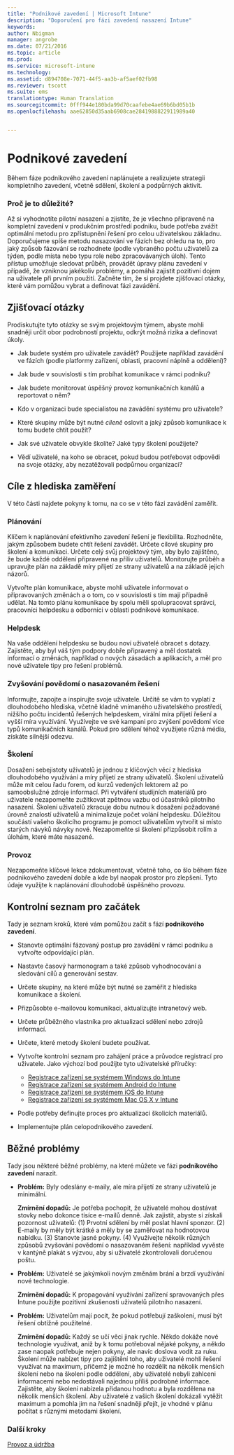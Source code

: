 ```yaml
---
title: "Podnikové zavedení | Microsoft Intune"
description: "Doporučení pro fázi zavedení nasazení Intune"
keywords: 
author: Nbigman
manager: angrobe
ms.date: 07/21/2016
ms.topic: article
ms.prod: 
ms.service: microsoft-intune
ms.technology: 
ms.assetid: d894708e-7071-44f5-aa3b-af5aef02fb98
ms.reviewer: tscott
ms.suite: ems
translationtype: Human Translation
ms.sourcegitcommit: 0fff944e180bda99d70caafebe4ae69b6bd05b1b
ms.openlocfilehash: aae62850d35aab6908cae2841988822911989a40


---
```


# Podnikové zavedení
Během fáze podnikového zavedení naplánujete a realizujete strategii kompletního zavedení, včetně sdělení, školení a podpůrných aktivit.

### Proč je to důležité?
Až si vyhodnotíte pilotní nasazení a zjistíte, že je všechno připravené na kompletní zavedení v produkčním prostředí podniku, bude potřeba zvážit optimální metodu pro zpřístupnění řešení pro celou uživatelskou základnu. Doporučujeme spíše metodu nasazování ve fázích bez ohledu na to, pro jaký způsob fázování se rozhodnete (podle vybraného počtu uživatelů za týden, podle místa nebo typu role nebo zpracovávaných úloh). Tento přístup umožňuje sledovat průběh, provádět úpravy plánu zavedení v případě, že vzniknou jakékoliv problémy, a pomáhá zajistit pozitivní dojem na uživatele při prvním použití.
Začněte tím, že si projdete zjišťovací otázky, které vám pomůžou vybrat a definovat fázi zavádění.

## Zjišťovací otázky
Prodiskutujte tyto otázky se svým projektovým týmem, abyste mohli snadněji určit obor podrobností projektu, odkrýt možná rizika a definovat úkoly.

-   Jak budete systém pro uživatele zavádět? Použijete například zavádění ve fázích (podle platformy zařízení, oblasti, pracovní náplně a oddělení)?

-   Jak bude v souvislosti s tím probíhat komunikace v rámci podniku?

-   Jak budete monitorovat úspěšný provoz komunikačních kanálů a reportovat o něm?

-   Kdo v organizaci bude specialistou na zavádění systému pro uživatele?

-   Které skupiny může být nutné *cíleně* oslovit a jaký způsob komunikace k tomu budete chtít použít?

-   Jak své uživatele obvykle školíte? Jaké typy školení použijete?

-   Vědí uživatelé, na koho se obracet, pokud budou potřebovat odpovědi na svoje otázky, aby nezatěžovali podpůrnou organizaci?

## Cíle z hlediska zaměření
V této části najdete pokyny k tomu, na co se v této fázi zavádění zaměřit.

### Plánování
Klíčem k naplánování efektivního zavedení řešení je flexibilita. Rozhodněte, jakým způsobem budete chtít řešení zavádět. Určete cílové skupiny pro školení a komunikaci. Určete celý svůj projektový tým, aby bylo zajištěno, že bude každé oddělení připravené na příliv uživatelů.
Monitorujte průběh a upravujte plán na základě míry přijetí ze strany uživatelů a na základě jejich názorů.

Vytvořte plán komunikace, abyste mohli uživatele informovat o připravovaných změnách a o tom, co v souvislosti s tím mají případně udělat. Na tomto plánu komunikace by spolu měli spolupracovat správci, pracovníci helpdesku a odborníci v oblasti podnikové komunikace.

### Helpdesk
Na vaše oddělení helpdesku se budou noví uživatelé obracet s dotazy. Zajistěte, aby byl váš tým podpory dobře připravený a měl dostatek informací o změnách, například o nových zásadách a aplikacích, a měl pro nové uživatele tipy pro řešení problémů.

### Zvyšování povědomí o nasazovaném řešení
Informujte, zapojte a inspirujte svoje uživatele. Určitě se vám to vyplatí z dlouhodobého hlediska, včetně kladně vnímaného uživatelského prostředí, nižšího počtu incidentů řešených helpdeskem, virální míra přijetí řešení a vyšší míra využívání. Využívejte ve své kampani pro zvýšení povědomí více typů komunikačních kanálů. Pokud pro sdělení téhož využijete různá média, získáte silnější odezvu.

### Školení
Dosažení sebejistoty uživatelů je jednou z klíčových věcí z hlediska dlouhodobého využívání a míry přijetí ze strany uživatelů. Školení uživatelů může mít celou řadu forem, od kurzů vedených lektorem až po samoobslužné zdroje informací. Při vytváření studijních materiálů pro uživatele nezapomeňte zužitkovat zpětnou vazbu od účastníků pilotního nasazení. Školení uživatelů zkracuje dobu nutnou k dosažení požadované úrovně znalostí uživatelů a minimalizuje počet volání helpdesku. Důležitou součástí vašeho školicího programu je pomoct uživatelům vytvořit si místo starých návyků návyky nové. Nezapomeňte si školení přizpůsobit rolím a úlohám, které máte nasazené.

### Provoz
Nezapomeňte klíčové lekce zdokumentovat, včetně toho, co šlo během fáze podnikového zavedení dobře a kde byl naopak prostor pro zlepšení. Tyto údaje využijte k naplánování dlouhodobě úspěšného provozu.

## Kontrolní seznam pro začátek
Tady je seznam kroků, které vám pomůžou začít s fází **podnikového zavedení**.

-   Stanovte optimální fázovaný postup pro zavádění v rámci podniku a vytvořte odpovídající plán.

-   Nastavte časový harmonogram a také způsob vyhodnocování a sledování cílů a generování sestav.

-   Určete skupiny, na které může být nutné se zaměřit z hlediska komunikace a školení.

-   Přizpůsobte e-mailovou komunikaci, aktualizujte intranetový web.

-   Určete průběžného vlastníka pro aktualizaci sdělení nebo zdrojů informací.

-   Určete, které metody školení budete používat.

-   Vytvořte kontrolní seznam pro zahájení práce a průvodce registrací pro uživatele.
    Jako výchozí bod použijte tyto uživatelské příručky:
    -  [Registrace zařízení se systémem Windows do Intune](/intune/enduser/enroll-your-device-in-intune-windows)
    -  [Registrace zařízení se systémem Android do Intune](/intune/enduser/enroll-your-device-in-intune-android)
    -  [Registrace zařízení se systémem iOS do Intune](/intune/enduser/enroll-your-device-in-intune-ios)
    -  [Registrace zařízení se systémem Mac OS X v Intune](/intune/enduser/enroll-your-device-in-intune-mac-os-x)

-   Podle potřeby definujte proces pro aktualizaci školicích materiálů.

-   Implementujte plán celopodnikového zavedení.

## Běžné problémy
Tady jsou některé běžné problémy, na které můžete ve fázi **podnikového zavedení** narazit.

-   **Problém:** Byly odeslány e-maily, ale míra přijetí ze strany uživatelů je minimální.

    **Zmírnění dopadů:** Je potřeba pochopit, že uživatelé mohou dostávat stovky nebo dokonce tisíce e-mailů denně. Jak zajistit, abyste si získali pozornost uživatelů: (1) Prvotní sdělení by měl poslat hlavní sponzor. (2) E-maily by měly být krátké a měly by se zaměřovat na hodnotovou nabídku. (3) Stanovte jasné pokyny. (4) Využívejte několik různých způsobů zvyšování povědomí o nasazovaném řešení: například vyvěste v kantýně plakát s výzvou, aby si uživatelé zkontrolovali doručenou poštu.

-   **Problém:** Uživatelé se jakýmkoli novým změnám brání a brzdí využívání nové technologie.

    **Zmírnění dopadů:** K propagování využívání zařízení spravovaných přes Intune použijte pozitivní zkušenosti uživatelů pilotního nasazení.

-   **Problém:** Uživatelům mají pocit, že pokud potřebují zaškolení, musí být řešení obtížně použitelné.

    **Zmírnění dopadů:** Každý se učí věci jinak rychle. Někdo dokáže nové technologie využívat, aniž by k tomu potřeboval nějaké pokyny, a někdo zase naopak potřebuje nejen pokyny, ale navíc doslova vodit za ruku. Školení může nabízet tipy pro zajištění toho, aby uživatelé mohli řešení využívat na maximum, přičemž je možné ho rozdělit na několik menších školení nebo na školení podle oddělení, aby uživatelé nebyli zahlceni informacemi nebo nedostávali najednou příliš podrobné informace. Zajistěte, aby školení nabízela přidanou hodnotu a byla rozdělena na několik menších školení. Aby uživatelé z vašich školení dokázali vytěžit maximum a pomohla jim na řešení snadněji přejít, je vhodné v plánu počítat s různými metodami školení.

### Další kroky
[Provoz a údržba](operations-and-maintenance.md)



<!--HONumber=Jul16_HO4-->


